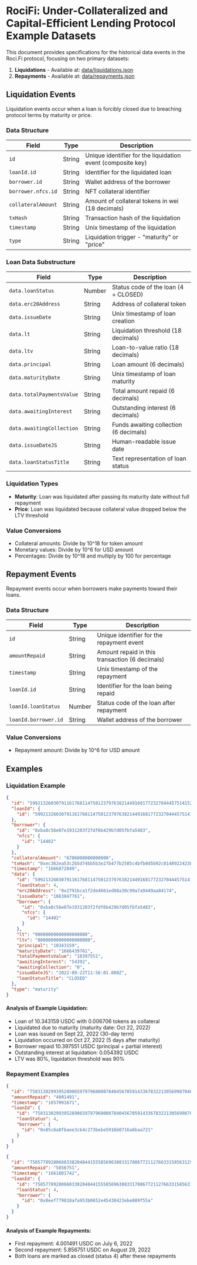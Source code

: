 # RociFi: Under-Collateralized and Capital-Efficient Lending Protocol Example Datasets

This document provides specifications for the historical data events in the Roci.Fi protocol, focusing on two primary datasets:

1. **Liquidations** - Available at: [data/liquidations.json](data/liquidations.json)
2. **Repayments** - Available at: [data/repayments.json](data/repayments.json)

## Liquidation Events

Liquidation events occur when a loan is forcibly closed due to breaching protocol terms by maturity or price.

### Data Structure

| Field              | Type   | Description                                                 |
| ------------------ | ------ | ----------------------------------------------------------- |
| `id`               | String | Unique identifier for the liquidation event (composite key) |
| `loanId.id`        | String | Identifier for the liquidated loan                          |
| `borrower.id`      | String | Wallet address of the borrower                              |
| `borrower.nfcs.id` | String | NFT collateral identifier                                   |
| `collateralAmount` | String | Amount of collateral tokens in wei (18 decimals)            |
| `txHash`           | String | Transaction hash of the liquidation                         |
| `timestamp`        | String | Unix timestamp of the liquidation                           |
| `type`             | String | Liquidation trigger - "maturity" or "price"                 |

### Loan Data Substructure

| Field                     | Type   | Description                            |
| ------------------------- | ------ | -------------------------------------- |
| `data.loanStatus`         | Number | Status code of the loan (4 = CLOSED)   |
| `data.erc20Address`       | String | Address of collateral token            |
| `data.issueDate`          | String | Unix timestamp of loan creation        |
| `data.lt`                 | String | Liquidation threshold (18 decimals)    |
| `data.ltv`                | String | Loan-to-value ratio (18 decimals)      |
| `data.principal`          | String | Loan amount (6 decimals)               |
| `data.maturityDate`       | String | Unix timestamp of loan maturity        |
| `data.totalPaymentsValue` | String | Total amount repaid (6 decimals)       |
| `data.awaitingInterest`   | String | Outstanding interest (6 decimals)      |
| `data.awaitingCollection` | String | Funds awaiting collection (6 decimals) |
| `data.issueDateJS`        | String | Human-readable issue date              |
| `data.loanStatusTitle`    | String | Text representation of loan status     |

### Liquidation Types

- **Maturity**: Loan was liquidated after passing its maturity date without full repayment
- **Price**: Loan was liquidated because collateral value dropped below the LTV threshold

### Value Conversions

- Collateral amounts: Divide by 10^18 for token amount
- Monetary values: Divide by 10^6 for USD amount
- Percentages: Divide by 10^18 and multiply by 100 for percentage

## Repayment Events

Repayment events occur when borrowers make payments toward their loans.

### Data Structure

| Field                | Type   | Description                                    |
| -------------------- | ------ | ---------------------------------------------- |
| `id`                 | String | Unique identifier for the repayment event      |
| `amountRepaid`       | String | Amount repaid in this transaction (6 decimals) |
| `timestamp`          | String | Unix timestamp of the repayment                |
| `loanId.id`          | String | Identifier for the loan being repaid           |
| `loanId.loanStatus`  | Number | Status code of the loan after repayment        |
| `loanId.borrower.id` | String | Wallet address of the borrower                 |

### Value Conversions

- Repayment amount: Divide by 10^6 for USD amount

## Examples

### Liquidation Example

```json
{
  "id": "59921326030791161768114750123797638214491681772327044457514152415659706364463-0xec362ea53c2b5d74bb5b3e27b477b2585c4bfb0d5b92c014892242386a5c11ac",
  "loanId": {
    "id": "59921326030791161768114750123797638214491681772327044457514152415659706364463"
  },
  "borrower": {
    "id": "0xba8c56e07e1931203f2fdf6b429b7d05fbfa5483",
    "nfcs": {
      "id": "14402"
    }
  },
  "collateralAmount": "6706000000000000",
  "txHash": "0xec362ea53c2b5d74bb5b3e27b477b2585c4bfb0d5b92c014892242386a5c11ac",
  "timestamp": "1666872049",
  "data": {
    "id": "59921326030791161768114750123797638214491681772327044457514152415659706364463",
    "loanStatus": 4,
    "erc20Address": "0x2791bca1f2de4661ed88a30c99a7a9449aa84174",
    "issueDate": "1663847761",
    "borrower": {
      "id": "0xba8c56e07e1931203f2fdf6b429b7d05fbfa5483",
      "nfcs": {
        "id": "14402"
      }
    },
    "lt": "90000000000000000000",
    "ltv": "80000000000000000000",
    "principal": "10343159",
    "maturityDate": "1666439761",
    "totalPaymentsValue": "10397551",
    "awaitingInterest": "54392",
    "awaitingCollection": "0",
    "issueDateJS": "2022-09-22T11:56:01.000Z",
    "loanStatusTitle": "CLOSED"
  },
  "type": "maturity"
}
```

#### Analysis of Example Liquidation:

- Loan of 10.343159 USDC with 0.006706 tokens as collateral
- Liquidated due to maturity (maturity date: Oct 22, 2022)
- Loan was issued on Sept 22, 2022 (30-day term)
- Liquidation occurred on Oct 27, 2022 (5 days after maturity)
- Borrower repaid 10.397551 USDC (principal + partial interest)
- Outstanding interest at liquidation: 0.054392 USDC
- LTV was 80%, liquidation threshold was 90%

### Repayment Examples

```json
{
  "id": "7583130299395289065979796000078404567059143367832213056998704650073498960546-0x29a6f7e3786641a86e2c7d962eece838cef83d3f9ea734020aee41ca434fc38a",
  "amountRepaid": "4001491",
  "timestamp": "1657091671",
  "loanId": {
    "id": "7583130299395289065979796000078404567059143367832213056998704650073498960546",
    "loanStatus": 4,
    "borrower": {
      "id": "0x85c6a8fbaee3cb4c273bebe5916b0716a6baa721"
    }
  }
}
```

```json
{
  "id": "75857789280660338204844155585696308331708677211276633158563129609050840671254-0x002ad1e3a161ce1303b88233a8030bcb5fd461494d99a7183e874a3e1fbabcd6",
  "amountRepaid": "5856751",
  "timestamp": "1661801742",
  "loanId": {
    "id": "75857789280660338204844155585696308331708677211276633158563129609050840671254",
    "loanStatus": 4,
    "borrower": {
      "id": "0x8eef779818afa953b0652e45438423ebe089f55a"
    }
  }
}
```

#### Analysis of Example Repayments:

- First repayment: 4.001491 USDC on July 6, 2022
- Second repayment: 5.856751 USDC on August 29, 2022
- Both loans are marked as closed (status 4) after these repayments
